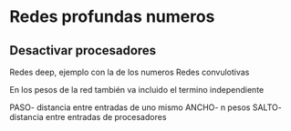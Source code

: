 # Redes profundas numeros

## Desactivar procesadores

Redes deep, ejemplo con la de los numeros
Redes convulotivas

En los pesos de la red también va incluido el termino independiente

PASO- distancia entre entradas de uno mismo
ANCHO- n pesos
SALTO- distancia entre entradas de procesadores
